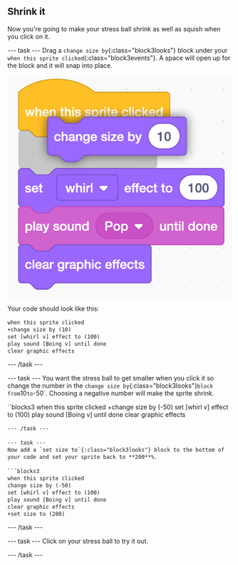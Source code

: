 ## Shrink it

Now you're going to make your stress ball shrink as well as squish when you click on it.

--- task ---
Drag a `change size by`{:class="block3looks"} block under your `when this sprite clicked`{:class="block3events"}. A space will open up for the block and it will snap into place. 

![screenshot](images/balls-change-size-snap.png)

Your code should look like this:
```blocks3
when this sprite clicked
+change size by (10)
set [whirl v] effect to (100)
play sound [Boing v] until done
clear graphic effects
```
--- /task ---

--- task ---
You want the stress ball to get smaller when you click it so change the number in the `change size by`{:class="block3looks"}` block from `10` to `-50`. Choosing a negative number will make the sprite shrink.

``blocks3
when this sprite clicked
+change size by (-50)
set [whirl v] effect to (100)
play sound [Boing v] until done
clear graphic effects
```
--- /task ---

--- task ---
Now add a `set size to`{:class="block3looks"} block to the bottom of your code and set your sprite back to **200**%. 

```blocks3
when this sprite clicked
change size by (-50)
set [whirl v] effect to (100)
play sound [Boing v] until done
clear graphic effects
+set size to (200)
```

--- /task ---

--- task ---
Click on your stress ball to try it out. 

--- /task ---
